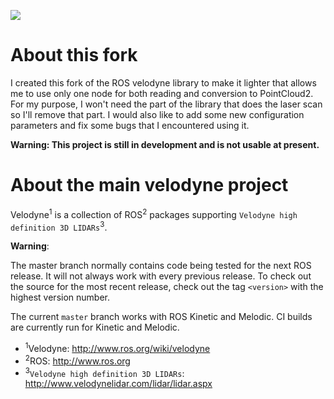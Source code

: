[![](https://github.com/ros-drivers/velodyne/workflows/Basic%20Build%20Workflow/badge.svg)](https://github.com/ros-drivers/velodyne/actions)

About this fork
===============

I created this fork of the ROS velodyne library to make it lighter that allows me to use only one node for both reading and conversion to PointCloud2. 
For my purpose, I won't need the part of the library that does the laser scan so I'll remove that part.
I would also like to add some new configuration parameters and fix some bugs that I encountered using it.

**Warning: This project is still in development and is not usable at present.**

About the main velodyne project
========

Velodyne<sup>1</sup> is a collection of ROS<sup>2</sup> packages supporting `Velodyne high
definition 3D LIDARs`<sup>3</sup>.

**Warning**:

  The master branch normally contains code being tested for the next
  ROS release.  It will not always work with every previous release.
  To check out the source for the most recent release, check out the
  tag `<version>` with the highest version number.

The current ``master`` branch works with ROS Kinetic and Melodic.
CI builds are currently run for Kinetic and Melodic.

- <sup>1</sup>Velodyne: http://www.ros.org/wiki/velodyne
- <sup>2</sup>ROS: http://www.ros.org
- <sup>3</sup>`Velodyne high definition 3D LIDARs`: http://www.velodynelidar.com/lidar/lidar.aspx
